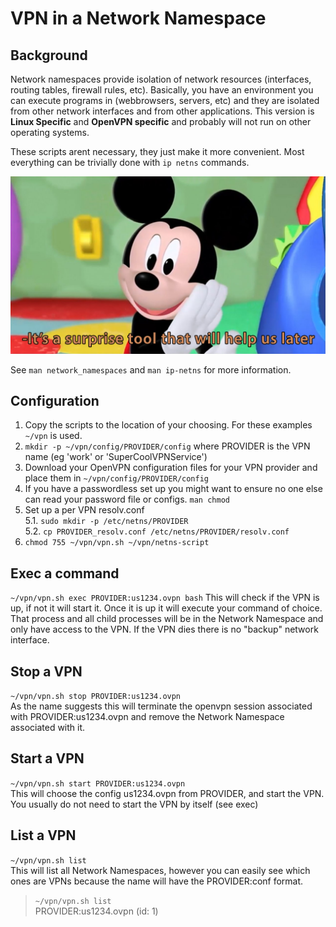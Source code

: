# VPN in a Network Namespace

## Background
Network namespaces provide isolation of network resources (interfaces, routing tables, firewall rules, etc).  Basically, you have an environment you can execute programs in (webbrowsers, servers, etc) and they are isolated from other network interfaces and from other applications.  This version is **Linux Specific** and **OpenVPN specific** and probably will not run on other operating systems.

These scripts arent necessary, they just make it more convenient.  Most everything can be trivially done with ```ip netns``` commands.


![It's a surprise tool that will help us later](SupriseTool.png)

See ```man network_namespaces``` and ```man ip-netns``` for more information.

## Configuration
1. Copy the scripts to the location of your choosing.  For these examples ```~/vpn``` is used.  
2. ```mkdir -p ~/vpn/config/PROVIDER/config``` where PROVIDER is the VPN name (eg 'work' or 'SuperCoolVPNService')
3. Download your OpenVPN configuration files for your VPN provider and place them in ```~/vpn/config/PROVIDER/config```
4. If you have a passwordless set up you might want to ensure no one else can read your password file or configs.  ```man chmod```
5. Set up a per VPN resolv.conf  
    5.1. ```sudo mkdir -p /etc/netns/PROVIDER```  
    5.2. ```cp PROVIDER_resolv.conf /etc/netns/PROVIDER/resolv.conf```
6. ```chmod 755 ~/vpn/vpn.sh ~/vpn/netns-script```

## Exec a command
```~/vpn/vpn.sh exec PROVIDER:us1234.ovpn bash```
This will check if the VPN is up, if not it will start it.  Once it is up it will execute your command of choice.  That process and all child processes will be in the Network Namespace and only have access to the VPN.  If the VPN dies there is no "backup" network interface.

## Stop a VPN
```~/vpn/vpn.sh stop PROVIDER:us1234.ovpn```  
As the name suggests this will terminate the openvpn session associated with PROVIDER:us1234.ovpn and remove the Network Namespace associated with it.  

## Start a VPN
```~/vpn/vpn.sh start PROVIDER:us1234.ovpn```  
This will choose the config us1234.ovpn from PROVIDER, and start the VPN.  You usually do not need to start the VPN by itself (see exec)

## List a VPN
```~/vpn/vpn.sh list```  
This will list all Network Namespaces, however you can easily see which ones are VPNs because the name will have the PROVIDER:conf format.
> ```~/vpn/vpn.sh list```  
> PROVIDER:us1234.ovpn (id: 1)
